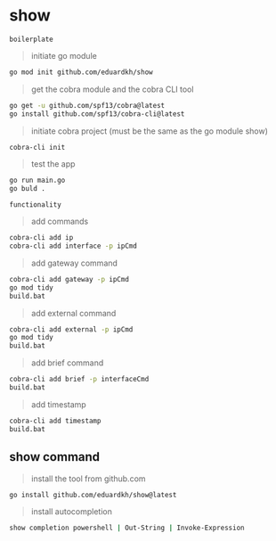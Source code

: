 # show

`boilerplate`

> initiate go module

```bash
go mod init github.com/eduardkh/show
```

> get the cobra module and the cobra CLI tool

```bash
go get -u github.com/spf13/cobra@latest
go install github.com/spf13/cobra-cli@latest
```

> initiate cobra project (must be the same as the go module show)

```bash
cobra-cli init
```

> test the app

```bash
go run main.go
go buld .
```

`functionality`

> add commands

```bash
cobra-cli add ip
cobra-cli add interface -p ipCmd
```

> add gateway command

```bash
cobra-cli add gateway -p ipCmd
go mod tidy
build.bat
```

> add external command

```bash
cobra-cli add external -p ipCmd
go mod tidy
build.bat
```

> add brief command

```bash
cobra-cli add brief -p interfaceCmd
build.bat
```

> add timestamp

```bash
cobra-cli add timestamp
build.bat
```

## show command

> install the tool from github.com

```bash
go install github.com/eduardkh/show@latest
```

> install autocompletion

```bash
show completion powershell | Out-String | Invoke-Expression
```
